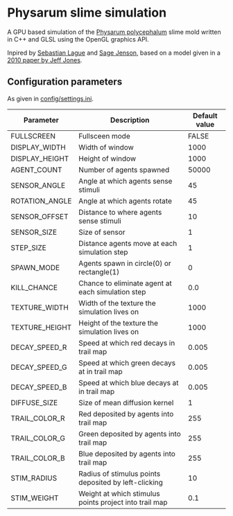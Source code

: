 # Physarum slime simulation
A GPU based simulation of the [Physarum polycephalum](https://en.wikipedia.org/wiki/Physarum_polycephalum) slime mold written in C++ and GLSL using the OpenGL graphics API. 

Inpired by [Sebastian Lague](https://github.com/SebLague/Slime-Simulation) and [Sage Jenson](https://cargocollective.com/sagejenson/physarum), based on a model given in a [2010 paper by Jeff Jones](https://uwe-repository.worktribe.com/output/980579).

## Configuration parameters
As given in [config/settings.ini](config/settings.ini).

| Parameter | Description | Default value |
| --------- | ----------- | ------------- |
| FULLSCREEN      | Fullsceen mode                                          | FALSE
| DISPLAY_WIDTH   | Width of window                                         | 1000
| DISPLAY_HEIGHT  | Height of window                                        | 1000
| AGENT_COUNT     | Number of agents spawned                                | 50000
| SENSOR_ANGLE    | Angle at which agents sense stimuli                     | 45
| ROTATION_ANGLE  | Angle at which agents rotate                            | 45
| SENSOR_OFFSET   | Distance to where agents sense stimuli                  | 10
| SENSOR_SIZE     | Size of sensor                                          | 1
| STEP_SIZE       | Distance agents move at each simulation step            | 1
| SPAWN_MODE      | Agents spawn in circle(0) or rectangle(1)               | 0
| KILL_CHANCE     | Chance to eliminate agent at each simulation step       | 0.0
| TEXTURE_WIDTH   | Width of the texture the simulation lives on            | 1000
| TEXTURE_HEIGHT  | Height of the texture the simulation lives on           | 1000
| DECAY_SPEED_R   | Speed at which red decays in trail map                  | 0.005
| DECAY_SPEED_G   | Speed at which green decays at in trail map             | 0.005
| DECAY_SPEED_B   | Speed at which blue decays at in trail map              | 0.005
| DIFFUSE_SIZE    | Size of mean diffusion kernel                           | 1
| TRAIL_COLOR_R   | Red deposited by agents into trail map                  | 255
| TRAIL_COLOR_G   | Green deposited by agents into trail map                | 255
| TRAIL_COLOR_B   | Blue deposited by agents into trail map                 | 255
| STIM_RADIUS     | Radius of stimulus points deposited by left-clicking    | 10
| STIM_WEIGHT     | Weight at which stimulus points project into trail map  | 0.1
